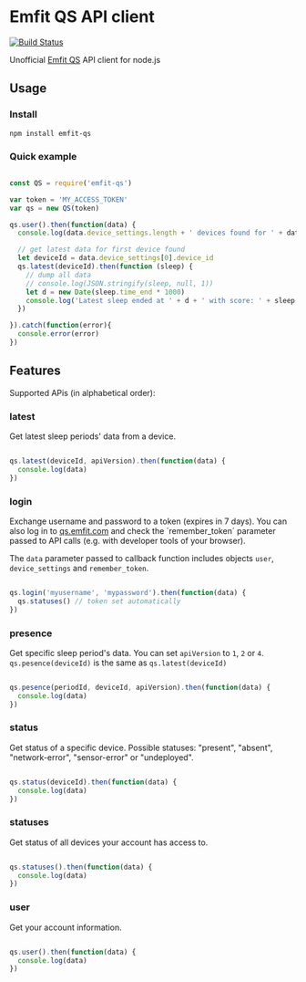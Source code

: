 # Emfit QS API client

[![Build Status](https://travis-ci.org/samuelmr/emfit-qs.svg?branch=master)](https://travis-ci.org/samuelmr/emfit-qs)

Unofficial [Emfit QS](https://www.emfitqs.com/) API client for node.js

## Usage

### Install

```
npm install emfit-qs
```

### Quick example

```js

const QS = require('emfit-qs')

var token = 'MY_ACCESS_TOKEN'
var qs = new QS(token)

qs.user().then(function(data) {
  console.log(data.device_settings.length + ' devices found for ' + data.user.email)

  // get latest data for first device found
  let deviceId = data.device_settings[0].device_id
  qs.latest(deviceId).then(function (sleep) {
    // dump all data
    // console.log(JSON.stringify(sleep, null, 1))
    let d = new Date(sleep.time_end * 1000)
    console.log('Latest sleep ended at ' + d + ' with score: ' + sleep.sleep_score)
  })

}).catch(function(error){
  console.error(error)
})

```

## Features
Supported APis (in alphabetical order):

### latest
Get latest sleep periods' data from a device.
```js

qs.latest(deviceId, apiVersion).then(function(data) {
  console.log(data)
})

```

### login
Exchange username and password to a token (expires in 7 days).
You can also log in to [qs.emfit.com](https://qs.emfit.com/) and check
the ´remember_token´ parameter passed to API calls (e.g. with developer
tools of your browser).

The `data` parameter passed to callback function includes objects `user`,
`device_settings` and `remember_token`.

```js

qs.login('myusername', 'mypassword').then(function(data) {
  qs.statuses() // token set automatically
})

```
### presence
Get specific sleep period's data. You can set `apiVersion` to `1`, `2` or `4`.
`qs.pesence(deviceId)` is the same as `qs.latest(deviceId)`
```js

qs.pesence(periodId, deviceId, apiVersion).then(function(data) {
  console.log(data)
})

```

### status
Get status of a specific device. Possible statuses: "present", "absent",
"network-error", "sensor-error" or "undeployed".
```js

qs.status(deviceId).then(function(data) {
  console.log(data)
})

```

### statuses
Get status of all devices your account has access to.
```js

qs.statuses().then(function(data) {
  console.log(data)
})

```

### user
Get your account information.
```js

qs.user().then(function(data) {
  console.log(data)
})

```
